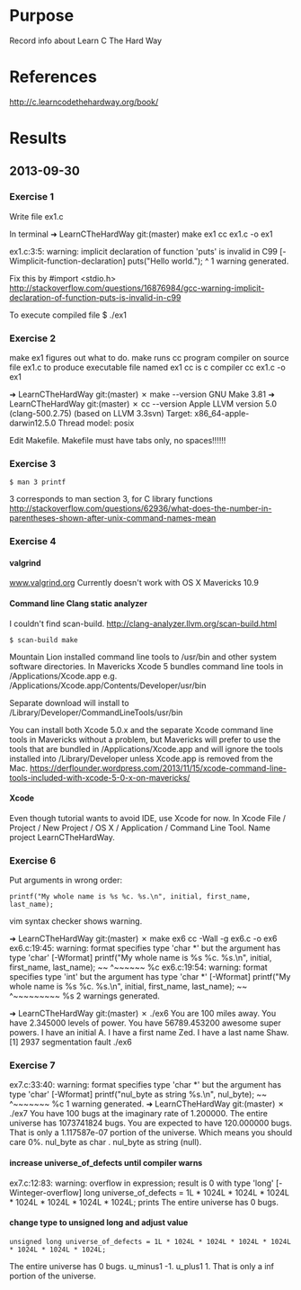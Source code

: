 # Purpose
Record info about Learn C The Hard Way

# References
http://c.learncodethehardway.org/book/

# Results

## 2013-09-30

### Exercise 1
Write file ex1.c

In terminal
➜  LearnCTheHardWay git:(master) make ex1
cc     ex1.c   -o ex1

ex1.c:3:5: warning: implicit declaration of function 'puts' is invalid in C99 [-Wimplicit-function-declaration]
    puts("Hello world.");
    ^
1 warning generated.

Fix this by #import <stdio.h>
http://stackoverflow.com/questions/16876984/gcc-warning-implicit-declaration-of-function-puts-is-invalid-in-c99

To execute compiled file
    $ ./ex1

### Exercise 2
make ex1 figures out what to do.
make runs cc program compiler on source file ex1.c to produce executable file named ex1
cc is c compiler
cc     ex1.c   -o ex1

➜  LearnCTheHardWay git:(master) ✗ make --version
GNU Make 3.81
➜  LearnCTheHardWay git:(master) ✗ cc --version
Apple LLVM version 5.0 (clang-500.2.75) (based on LLVM 3.3svn)
Target: x86_64-apple-darwin12.5.0
Thread model: posix

Edit Makefile.
Makefile must have tabs only, no spaces!!!!!!

### Exercise 3

    $ man 3 printf

3 corresponds to man section 3, for C library functions
http://stackoverflow.com/questions/62936/what-does-the-number-in-parentheses-shown-after-unix-command-names-mean

### Exercise 4

#### valgrind
www.valgrind.org
Currently doesn't work with OS X Mavericks 10.9

#### Command line Clang static analyzer
I couldn't find scan-build.
http://clang-analyzer.llvm.org/scan-build.html

    $ scan-build make

Mountain Lion installed command line tools to /usr/bin and other system software directories.
In Mavericks Xcode 5 bundles command line tools in /Applications/Xcode.app e.g.
    /Applications/Xcode.app/Contents/Developer/usr/bin

Separate download will install to /Library/Developer/CommandLineTools/usr/bin

You can install both Xcode 5.0.x and the separate Xcode command line tools in Mavericks without a problem,
but Mavericks will prefer to use the tools that are bundled in /Applications/Xcode.app
and will ignore the tools installed into /Library/Developer unless Xcode.app is removed from the Mac.
https://derflounder.wordpress.com/2013/11/15/xcode-command-line-tools-included-with-xcode-5-0-x-on-mavericks/

#### Xcode
Even though tutorial wants to avoid IDE, use Xcode for now.
In Xcode File / Project / New Project / OS X / Application / Command Line Tool.
Name project LearnCTheHardWay.

### Exercise 6
Put arguments in wrong order:

    printf("My whole name is %s %c. %s.\n", initial, first_name, last_name);

vim syntax checker shows warning.

➜  LearnCTheHardWay git:(master) ✗ make ex6
cc -Wall -g    ex6.c   -o ex6
ex6.c:19:45: warning: format specifies type 'char *' but the argument has type 'char' [-Wformat]
    printf("My whole name is %s %c. %s.\n", initial, first_name, last_name);
                             ~~             ^~~~~~~
                             %c
ex6.c:19:54: warning: format specifies type 'int' but the argument has type 'char *' [-Wformat]
    printf("My whole name is %s %c. %s.\n", initial, first_name, last_name);
                                ~~                   ^~~~~~~~~~
                                %s
2 warnings generated.

➜  LearnCTheHardWay git:(master) ✗ ./ex6
You are 100 miles away.
You have 2.345000 levels of power.
You have 56789.453200 awesome super powers.
I have an initial A.
I have a first name Zed.
I have a last name Shaw.
[1]    2937 segmentation fault  ./ex6

### Exercise 7

ex7.c:33:40: warning: format specifies type 'char *' but the argument has type 'char' [-Wformat]
    printf("nul_byte as string %s.\n", nul_byte);
                               ~~      ^~~~~~~~
                               %c
1 warning generated.
➜  LearnCTheHardWay git:(master) ✗ ./ex7
You have 100 bugs at the imaginary rate of 1.200000.
The entire universe has 1073741824 bugs.
You are expected to have 120.000000 bugs.
That is only a 1.117587e-07 portion of the universe.
Which means you should care 0%.
nul_byte as char .
nul_byte as string (null).

#### increase universe_of_defects until compiler warns
ex7.c:12:83: warning: overflow in expression; result is 0 with type 'long' [-Winteger-overflow]
    long universe_of_defects = 1L * 1024L * 1024L * 1024L * 1024L * 1024L * 1024L * 1024L;
prints
    The entire universe has 0 bugs.

#### change type to unsigned long and adjust value
    unsigned long universe_of_defects = 1L * 1024L * 1024L * 1024L * 1024L * 1024L * 1024L * 1024L;

The entire universe has 0 bugs.
u_minus1 -1.
u_plus1 1.
That is only a inf portion of the universe.

